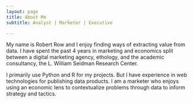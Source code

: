 ```yaml
---
layout: page
title: About Me
subtitle: Analyst | Marketer | Executive

---
```



My name is Robert Row and I enjoy finding ways of extracting value from data. I have spent the past 4 years in marketing and economics split between a digital marketing agency, ethology, and the academic consultancy, the L. William Seidman Research Center.

I primarily use Python and R for my projects. But I have experience in web technologies for publishing data products. I am a marketer who enjoys using an economic lens to contextualize problems through data to inform strategy and tactics.